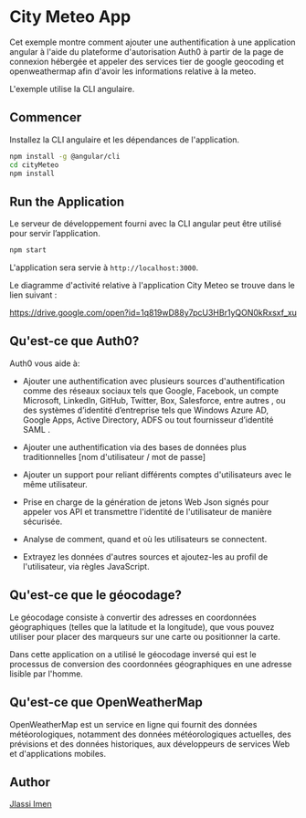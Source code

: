 # City Meteo App

Cet exemple montre comment ajouter une authentification à une application angular à l'aide du plateforme d'autorisation Auth0 à partir de la page de connexion hébergée et appeler des services tier de google geocoding et openweathermap afin d'avoir les informations relative à la meteo.

 L'exemple utilise la CLI angulaire.

## Commencer

Installez la CLI angulaire et les dépendances de l'application.

```bash
npm install -g @angular/cli
cd cityMeteo
npm install
```


## Run the Application

Le serveur de développement fourni avec la CLI angular peut être utilisé pour servir l’application.

```bash
npm start
```

L'application sera servie à `http://localhost:3000`.

Le diagramme d'activité relative à l'application City Meteo se trouve dans le lien suivant :

https://drive.google.com/open?id=1q819wD88y7pcU3HBr1yQON0kRxsxf_xu

## Qu'est-ce que Auth0?
Auth0 vous aide à:

* Ajouter une authentification avec plusieurs sources d'authentification comme des réseaux sociaux tels que Google, Facebook, un compte Microsoft, LinkedIn, GitHub, Twitter, Box, Salesforce, entre autres , ou des systèmes d’identité d’entreprise tels que Windows Azure AD, Google Apps, Active Directory, ADFS ou tout fournisseur d’identité SAML .

* Ajouter une authentification via des bases de données plus traditionnelles   [nom d'utilisateur / mot de passe]

* Ajouter un support pour reliant différents comptes d'utilisateurs avec le même utilisateur.

* Prise en charge de la génération de jetons Web Json signés pour appeler vos API et transmettre l'identité de l'utilisateur de manière sécurisée.

* Analyse de comment, quand et où les utilisateurs se connectent.

* Extrayez les données d'autres sources et ajoutez-les au profil de l'utilisateur, via règles JavaScript.

## Qu'est-ce que le géocodage?
Le géocodage consiste à convertir des adresses en coordonnées géographiques (telles que la latitude et la longitude), que vous pouvez utiliser pour placer des marqueurs sur une carte ou positionner la carte.

Dans cette application on a utilisé le géocodage inversé qui est le processus de conversion des coordonnées géographiques en une adresse lisible par l'homme.

## Qu'est-ce que OpenWeatherMap
OpenWeatherMap est un service en ligne qui fournit des données météorologiques, notamment des données météorologiques actuelles, des prévisions et des données historiques, aux développeurs de services Web et d'applications mobiles.

## Author

[Jlassi Imen](https://www.linkedin.com/in/imen-jlassi-55a2b09b/)



